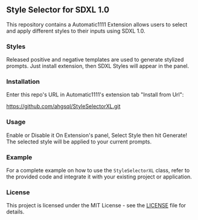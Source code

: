 ## Style Selector for SDXL 1.0

This repository contains a Automatic1111 Extension allows users to select and apply different styles to their inputs using SDXL 1.0.

### Styles

Released positive and negative templates are used to generate stylized prompts. Just install extension, then SDXL Styles will appear in the panel.

### Installation

Enter this repo's URL in Automatic1111's extension tab "Install from Url":

https://github.com/ahgsql/StyleSelectorXL.git

### Usage

Enable or Disable it On Extension's panel, Select Style then hit Generate!
The selected style will be applied to your current prompts.

### Example

For a complete example on how to use the `StyleSelectorXL` class, refer to the provided code and integrate it with your existing project or application.

### License

This project is licensed under the MIT License - see the [LICENSE](LICENSE) file for details.
